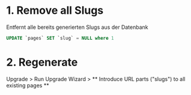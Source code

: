 # 1. Remove all Slugs

Entfernt alle bereits generierten Slugs aus der Datenbank

```sql
UPDATE `pages` SET `slug` = NULL where 1
````

# 2. Regenerate

Upgrade > Run Upgrade Wizard > ** Introduce URL parts ("slugs") to all existing pages **